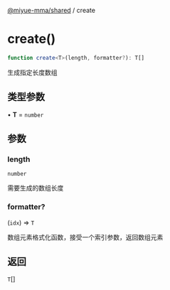 [@miyue-mma/shared](../index.md) / create

# create()

```ts
function create<T>(length, formatter?): T[]
```

生成指定长度数组

## 类型参数

• **T** = `number`

## 参数

### length

`number`

需要生成的数组长度

### formatter?

(`idx`) => `T`

数组元素格式化函数，接受一个索引参数，返回数组元素

## 返回

`T`[]

